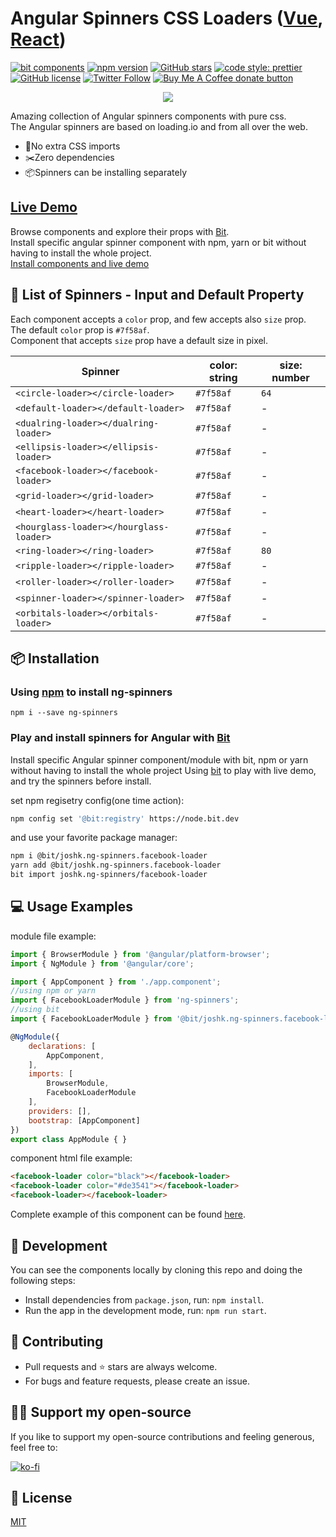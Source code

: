 # Angular Spinners CSS Loaders ([Vue](https://github.com/JoshK2/vue-spinners-css), [React](https://github.com/JoshK2/react-spinners-css))
[![bit components](https://img.shields.io/badge/dynamic/json.svg?color=6e3991&label=bit%20components&query=payload.totalComponents&url=https%3A%2F%2Fapi.bit.dev%2Fscope%2Fjoshk%2Fng-spinners)](https://bit.dev/joshk/ng-spinners)
[![npm version](https://badge.fury.io/js/ng-spinners.svg)](http://badge.fury.io/js/ng-spinners)
[![GitHub stars](https://img.shields.io/github/stars/joshk2/ng-spinners)](https://github.com/JoshK2/ng-spinners/stargazers)
[![code style: prettier](https://img.shields.io/badge/code_style-prettier-ff69b4.svg)](https://github.com/prettier/prettier)
[![GitHub license](https://img.shields.io/badge/license-MIT-blue.svg)](https://raw.githubusercontent.com/JoshK2/ng-spinners/master/LICENSE)
[![Twitter Follow](https://img.shields.io/twitter/follow/joshkuttler)](https://twitter.com/JoshKuttler)
<span class="badge-buymeacoffee"><a href="https://ko-fi.com/X8X614J76" title="Donate to this project using Ko-fi"><img src="https://img.shields.io/badge/buy%20me%20a%20coffee-support-%23ff5f5f" alt="Buy Me A Coffee donate button" /></a></span>

<p align="center">
  <a href="https://bit.dev/joshk/ng-spinners"><img src="https://i.imagesup.co/images2/1990710a88808ee8914167c74f57e604c5ed91fe.gif"></a>
</p>

Amazing collection of Angular spinners components with pure css.  
The Angular spinners are based on loading.io and from all over the web.

- 💅No extra CSS imports
- ✂️Zero dependencies
- 📦Spinners can be installing separately

## [Live Demo](https://bit.dev/joshk/ng-spinners)
Browse components and explore their props with [Bit](https://bit.dev/joshk/ng-spinners).  
Install specific angular spinner component with npm, yarn or bit without having to install the whole project.  
[Install components and live demo](https://bit.dev/joshk/ng-spinners)


## 🚀 List of Spinners - Input and Default Property
Each component accepts a `color` prop, and few accepts also `size` prop.  
The default `color` prop is `#7f58af`.  
Component that accepts `size` prop have a default size in pixel.

| Spinner                                | color: string | size: number  |
| -------------------------------------- | ------------  | ------------- |
| `<circle-loader></circle-loader>`      | `#7f58af`     | `64`          |
| `<default-loader></default-loader>`    | `#7f58af`     | -             |
| `<dualring-loader></dualring-loader>`  | `#7f58af`     | -             |
| `<ellipsis-loader></ellipsis-loader>`  | `#7f58af`     | -             |
| `<facebook-loader></facebook-loader>`  | `#7f58af`     | -             |
| `<grid-loader></grid-loader>`          | `#7f58af`     | -             |
| `<heart-loader></heart-loader>`        | `#7f58af`     | -             |
| `<hourglass-loader></hourglass-loader>`| `#7f58af`     | -             |
| `<ring-loader></ring-loader>`          | `#7f58af`     | `80`          |
| `<ripple-loader></ripple-loader>`      | `#7f58af`     | -             |
| `<roller-loader></roller-loader>`      | `#7f58af`     | -             |
| `<spinner-loader></spinner-loader>`    | `#7f58af`     | -             |
| `<orbitals-loader></orbitals-loader>`  | `#7f58af`     | -             |


## 📦 Installation
### Using [npm](https://www.npmjs.com/package/ng-spinners) to install ng-spinners
```
npm i --save ng-spinners
```
### Play and install spinners for Angular with [Bit](https://bit.dev/joshk/ng-spinners)
Install specific Angular spinner component/module with bit, npm or yarn without having to install the whole project
Using [bit](https://bit.dev/joshk/ng-spinners) to play with live demo, and try the spinners before install.

set npm regisetry config(one time action):
```bash
npm config set '@bit:registry' https://node.bit.dev
```
and use your favorite package manager:
```bash
npm i @bit/joshk.ng-spinners.facebook-loader
yarn add @bit/joshk.ng-spinners.facebook-loader
bit import joshk.ng-spinners/facebook-loader 
```  

## 💻 Usage Examples
module file example:
```javascript
import { BrowserModule } from '@angular/platform-browser';
import { NgModule } from '@angular/core';

import { AppComponent } from './app.component';
//using npm or yarn
import { FacebookLoaderModule } from 'ng-spinners';
//using bit
import { FacebookLoaderModule } from '@bit/joshk.ng-spinners.facebook-loader';

@NgModule({
	declarations: [
		AppComponent,
	],
	imports: [
		BrowserModule,
		FacebookLoaderModule
	],
	providers: [],
	bootstrap: [AppComponent]
})
export class AppModule { }
```
component html file example:
```html
<facebook-loader color="black"></facebook-loader>
<facebook-loader color="#de3541"></facebook-loader>
<facebook-loader></facebook-loader>
```
Complete example of this component can be found [here](https://bit.dev/joshk/ng-spinners/facebook-loader).   

## 👾 Development
You can see the components locally by cloning this repo and doing the following steps:
- Install dependencies from `package.json`, run: `npm install`.
- Run the app in the development mode, run: `npm run start`.  

## 🙌 Contributing

- Pull requests and ⭐ stars are always welcome.
- For bugs and feature requests, please create an issue.

## 👏🏻 Support my open-source
If you like to support my open-source contributions and feeling generous, feel free to:

[![ko-fi](https://www.ko-fi.com/img/githubbutton_sm.svg)](https://ko-fi.com/X8X614J76)

## 📄 License
[MIT](https://github.com/JoshK2/ng-spinners/blob/master/LICENSE)

